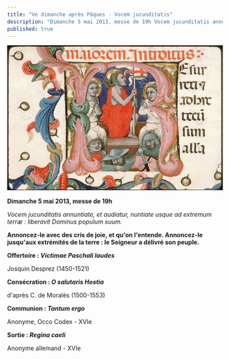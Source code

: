 ```yaml
---
title: "Ve dimanche après Pâques - Vocem jucunditatis"
description: "Dimanche 5 mai 2013, messe de 19h Vocem jucunditatis annuntiate, et audiatur, nuntiate usque ad extremum terræ : liberavit Dominus populum suum. Annoncez-le avec des cris de joie, et qu'on l'entende. Annoncez-le jusqu'aux extrémités de la terre : le Seigneur..."
published: true
---
```



![](/images/2013-05-29-resurrection.jpg)

**Dimanche 5 mai 2013, messe de 19h**

*Vocem jucunditatis annuntiate, et audiatur, nuntiate usque ad extremum terræ : liberavit Dominus populum suum.*

**Annoncez-le avec des cris de joie, et qu'on l'entende. Annoncez-le jusqu'aux extrémités de la terre : le Seigneur a délivré son peuple.**

**Offertoire : ***Victimae Paschali laudes*****

Josquin Desprez (1450-1521)

**Consécration : *O salutaris Hostia***

d'après C. de Moralès (1500-1553)

**Communion : ***Tantum ergo*****

Anonyme, Occo Codex - XVIe

**Sortie : ***Regina caeli*****

Anonyme allemand - XVIe